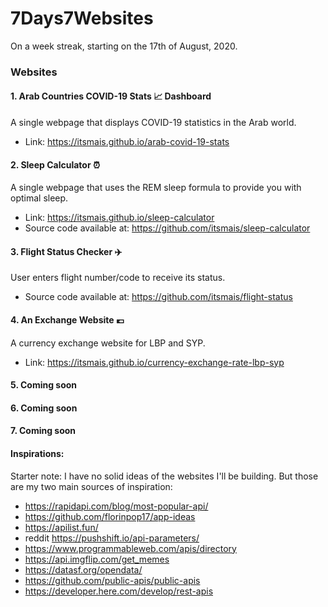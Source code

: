 # 7Days7Websites
On a week streak, starting on the 17th of August, 2020.
### Websites
#### 1. Arab Countries COVID-19 Stats :chart_with_upwards_trend: Dashboard
A single webpage that displays COVID-19 statistics in the Arab world.
- Link: https://itsmais.github.io/arab-covid-19-stats
#### 2. Sleep Calculator :alarm_clock:
A single webpage that uses the REM sleep formula to provide you with optimal sleep.
- Link: https://itsmais.github.io/sleep-calculator
- Source code available at: https://github.com/itsmais/sleep-calculator
#### 3. Flight Status Checker :airplane:
User enters flight number/code to receive its status.
- Source code available at: https://github.com/itsmais/flight-status
#### 4. An Exchange Website :euro:
A currency exchange website for LBP and SYP.
- Link: https://itsmais.github.io/currency-exchange-rate-lbp-syp

#### 5. Coming soon
#### 6. Coming soon
#### 7. Coming soon

#### Inspirations:
Starter note: I have no solid ideas of the websites I'll be building. But those are my two main sources of inspiration:
- https://rapidapi.com/blog/most-popular-api/
- https://github.com/florinpop17/app-ideas
- https://apilist.fun/
- reddit https://pushshift.io/api-parameters/
- https://www.programmableweb.com/apis/directory
- https://api.imgflip.com/get_memes
- https://datasf.org/opendata/
- https://github.com/public-apis/public-apis
- https://developer.here.com/develop/rest-apis
